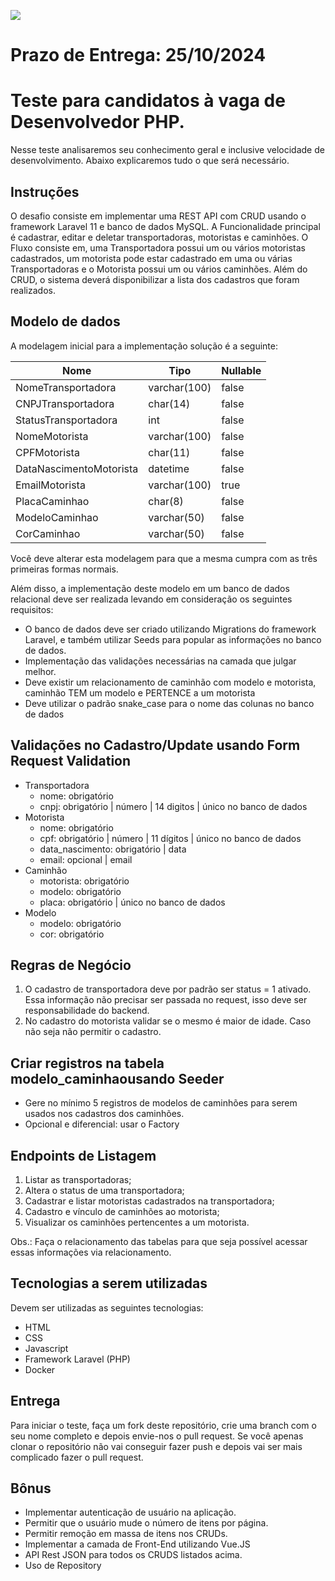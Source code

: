 
[![](https://rodobank.com.br/themes/rodobank/assets/img/logo.png)](https://rodobank.com.br)

# Prazo de Entrega: 25/10/2024

# Teste para candidatos à vaga de Desenvolvedor PHP.
Nesse teste analisaremos seu conhecimento geral e inclusive velocidade de desenvolvimento. Abaixo explicaremos tudo o que será necessário.

## Instruções
O desafio consiste em implementar uma REST API com CRUD usando o framework Laravel 11 e banco de dados MySQL. A Funcionalidade principal é cadastrar, editar e deletar transportadoras, motoristas e caminhões. O Fluxo consiste em, uma Transportadora possui um ou vários motoristas cadastrados, um motorista pode estar cadastrado em uma ou várias Transportadoras e o Motorista possui um ou vários caminhões. Além do CRUD, o sistema deverá disponibilizar a lista dos cadastros que foram realizados.

## Modelo de dados
A modelagem inicial para a implementação solução é a seguinte:

|Nome|Tipo|Nullable|
|----|----|--------|
|NomeTransportadora|varchar(100)|false|
|CNPJTransportadora|char(14)|false|
|StatusTransportadora|int|false|
|NomeMotorista|varchar(100)|false|
|CPFMotorista|char(11)|false|
|DataNascimentoMotorista|datetime|false|
|EmailMotorista|varchar(100)|true|
|PlacaCaminhao|char(8)|false|
|ModeloCaminhao|varchar(50)|false|
|CorCaminhao|varchar(50)|false|

Você deve alterar esta modelagem para que a mesma cumpra com as três primeiras formas normais.

Além disso, a implementação deste modelo em um banco de dados relacional deve ser realizada levando em consideração os seguintes requisitos:

- O banco de dados deve ser criado utilizando Migrations do framework Laravel, e também utilizar Seeds para popular as informações no banco de dados.
- Implementação das validações necessárias na camada que julgar melhor.
- Deve existir um relacionamento de caminhão com modelo e motorista, caminhão TEM um modelo e PERTENCE a um motorista
- Deve utilizar o padrão snake_case para o nome das colunas no banco de dados

## Validações no Cadastro/Update usando Form Request Validation
- Transportadora
  - nome: obrigatório
  - cnpj: obrigatório | número | 14 digitos | único no banco de dados
- Motorista
  - nome: obrigatório
  - cpf: obrigatório | número | 11 dígitos | único no banco de dados
  - data_nascimento: obrigatório | data
  - email: opcional | email
 - Caminhão
   - motorista: obrigatório
   - modelo: obrigatório
   - placa: obrigatório | único no banco de dados
- Modelo
  - modelo: obrigatório
  - cor: obrigatório

## Regras de Negócio
1. O cadastro de transportadora deve por padrão ser status = 1 ativado. Essa informação não precisar ser passada no request, isso deve ser responsabilidade do backend.
2. No cadastro do motorista validar se o mesmo é maior de idade. Caso não seja não permitir o cadastro.

## Criar registros na tabela modelo_caminhaousando Seeder
- Gere no mínimo 5 registros de modelos de caminhões para serem usados nos cadastros dos caminhões.
 - Opcional e diferencial: usar o Factory
 
 ## Endpoints de Listagem
1. Listar as transportadoras;
2. Altera o status de uma transportadora;
3. Cadastrar e listar motoristas cadastrados na transportadora;
4. Cadastro e vínculo de caminhões ao motorista;
4. Visualizar os caminhões pertencentes a um motorista.

Obs.: Faça o relacionamento das tabelas para que seja possível acessar essas informações via relacionamento.

## Tecnologias a serem utilizadas
Devem ser utilizadas as seguintes tecnologias:
- HTML
- CSS
- Javascript
- Framework Laravel (PHP)
- Docker

## Entrega
Para iniciar o teste, faça um fork deste repositório, crie uma branch com o seu nome completo e depois envie-nos o pull request. Se você apenas clonar o repositório não vai conseguir fazer push e depois vai ser mais complicado fazer o pull request.

## Bônus
- Implementar autenticação de usuário na aplicação.
- Permitir que o usuário mude o número de itens por página.
- Permitir remoção em massa de itens nos CRUDs.
- Implementar a camada de Front-End utilizando Vue.JS
- API Rest JSON para todos os CRUDS listados acima.
- Uso de Repository 
